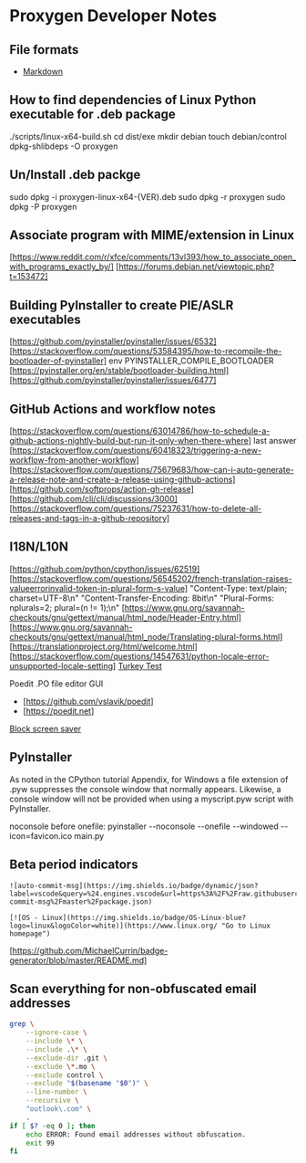 # Proxygen Developer Notes

## File formats

- [Markdown](https://www.markdownguide.org/basic-syntax/)

## How to find dependencies of Linux Python executable for .deb package

./scripts/linux-x64-build.sh
cd dist/exe
mkdir debian
touch debian/control
dpkg-shlibdeps -O proxygen

## Un/Install .deb packge

sudo dpkg -i proxygen-linux-x64-{VER}.deb
sudo dpkg -r proxygen
sudo dpkg -P proxygen

## Associate program with MIME/extension in Linux

[https://www.reddit.com/r/xfce/comments/13vl393/how_to_associate_open_with_programs_exactly_by/]
[https://forums.debian.net/viewtopic.php?t=153472]

## Building PyInstaller to create PIE/ASLR executables

[https://github.com/pyinstaller/pyinstaller/issues/6532]
[https://stackoverflow.com/questions/53584395/how-to-recompile-the-bootloader-of-pyinstaller]
env PYINSTALLER_COMPILE_BOOTLOADER
[https://pyinstaller.org/en/stable/bootloader-building.html]
[https://github.com/pyinstaller/pyinstaller/issues/6477]

## GitHub Actions and workflow notes

[https://stackoverflow.com/questions/63014786/how-to-schedule-a-github-actions-nightly-build-but-run-it-only-when-there-where] last answer
[https://stackoverflow.com/questions/60418323/triggering-a-new-workflow-from-another-workflow]
[https://stackoverflow.com/questions/75679683/how-can-i-auto-generate-a-release-note-and-create-a-release-using-github-actions]
[https://github.com/softprops/action-gh-release]
[https://github.com/cli/cli/discussions/3000]
[https://stackoverflow.com/questions/75237631/how-to-delete-all-releases-and-tags-in-a-github-repository]

## I18N/L10N

[https://github.com/python/cpython/issues/62519]
[https://stackoverflow.com/questions/56545202/french-translation-raises-valueerrorinvalid-token-in-plural-form-s-value]
"Content-Type: text/plain; charset=UTF-8\n"
"Content-Transfer-Encoding: 8bit\n"
"Plural-Forms: nplurals=2; plural=(n != 1);\n"
[https://www.gnu.org/savannah-checkouts/gnu/gettext/manual/html_node/Header-Entry.html]
[https://www.gnu.org/savannah-checkouts/gnu/gettext/manual/html_node/Translating-plural-forms.html]
[https://translationproject.org/html/welcome.html]
[https://stackoverflow.com/questions/14547631/python-locale-error-unsupported-locale-setting]
[Turkey Test](https://stackoverflow.com/questions/40348174/should-i-use-python-casefold)

Poedit .PO file editor GUI

- [https://github.com/vslavik/poedit]
- [https://poedit.net]

[Block screen saver](https://stackoverflow.com/questions/63076389/python-prevent-the-screen-saver)

## PyInstaller

As noted in the CPython tutorial Appendix, for Windows a file extension of .pyw suppresses the console window that normally appears. Likewise, a console window will not be provided when using a myscript.pyw script with PyInstaller.

noconsole before onefile:
pyinstaller --noconsole --onefile --windowed --icon=favicon.ico main.py

## Beta period indicators

```text
![auto-commit-msg](https://img.shields.io/badge/dynamic/json?label=vscode&query=%24.engines.vscode&url=https%3A%2F%2Fraw.githubusercontent.com%2FMichaelCurrin%2Fauto-commit-msg%2Fmaster%2Fpackage.json)

[![OS - Linux](https://img.shields.io/badge/OS-Linux-blue?logo=linux&logoColor=white)](https://www.linux.org/ "Go to Linux homepage")
```

[https://github.com/MichaelCurrin/badge-generator/blob/master/README.md]

## Scan everything for non-obfuscated email addresses

```bash
grep \
    --ignore-case \
    --include \* \
    --include .\* \
    --exclude-dir .git \
    --exclude \*.mo \
    --exclude control \
    --exclude "$(basename "$0")" \
    --line-number \
    --recursive \
    "outlook\.com" \
    .
if [ $? -eq 0 ]; then
    echo ERROR: Found email addresses without obfuscation.
    exit 99
fi
```
